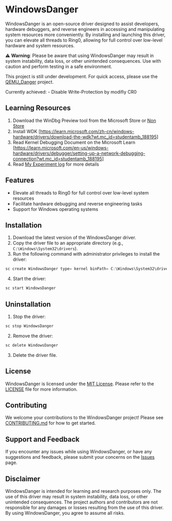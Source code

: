 # WindowsDanger  
  
WindowsDanger is an open-source driver designed to assist developers, hardware debuggers, and reverse engineers in accessing and manipulating system resources more conveniently. By installing and launching this driver, you can elevate all threads to Ring0, allowing for full control over low-level hardware and system resources.  
  
⚠️ **Warning**: Please be aware that using WindowsDanger may result in system instability, data loss, or other unintended consequences. Use with caution and perform testing in a safe environment. 

This project is still under development. For quick access, please use the [QEMU_Danger](https://github.com/UEFI-code/QEMU_Danger) project.

Currently achieved:
    - Disable Write-Protection by modifiy CR0

## Learning Resources

1. Download the WinDbg Preview tool from the Microsoft Store or [Non Store](DownloadWinDbgPreviewNonStore)
2. Install WDK [https://learn.microsoft.com/zh-cn/windows-hardware/drivers/download-the-wdk?wt.mc_id=studentamb_188195]
3. Read Kernel Debugging Document on the Microsoft Learn [https://learn.microsoft.com/en-us/windows-hardware/drivers/debugger/setting-up-a-network-debugging-connection?wt.mc_id=studentamb_188195]
4. Read [My Experiment log](Experiment_Record_GPT4.md) for more details


## Features  
  
- Elevate all threads to Ring0 for full control over low-level system resources  
- Facilitate hardware debugging and reverse engineering tasks  
- Support for Windows operating systems  
  
## Installation  
  
1. Download the latest version of the WindowsDanger driver.  
2. Copy the driver file to an appropriate directory (e.g., `C:\Windows\System32\drivers`).  
3. Run the following command with administrator privileges to install the driver:  
  
```C
sc create WindowsDanger type= kernel binPath= C:\Windows\System32\drivers\WindowsDanger.sys
```
  
4. Start the driver:  
```C
sc start WindowsDanger
```

  
## Uninstallation  
  
1. Stop the driver:  
```C
sc stop WindowsDanger
```

2. Remove the driver:  
```C
sc delete WindowsDanger
```

  
3. Delete the driver file.  
  
## License  
  
WindowsDanger is licensed under the [MIT License](LICENSE). Please refer to the [LICENSE](LICENSE) file for more information.  
  
## Contributing  
  
We welcome your contributions to the WindowsDanger project! Please see [CONTRIBUTING.md](CONTRIBUTING.md) for how to get started.  
  
## Support and Feedback  
  
If you encounter any issues while using WindowsDanger, or have any suggestions and feedback, please submit your concerns on the [Issues](https://github.com/UEFI-code/WindowsDanger/issues) page.  
  
## Disclaimer  
  
WindowsDanger is intended for learning and research purposes only. The use of this driver may result in system instability, data loss, or other unintended consequences. The project authors and contributors are not responsible for any damages or losses resulting from the use of this driver. By using WindowsDanger, you agree to assume all risks.  
